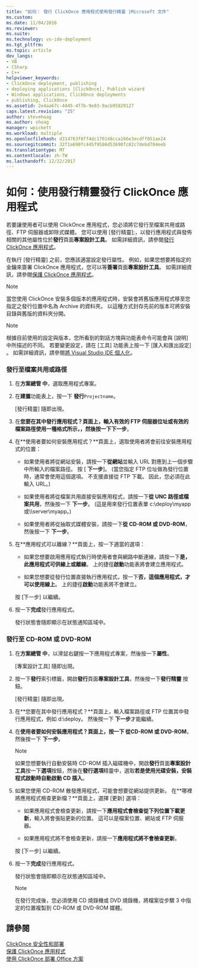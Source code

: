 ```yaml
---
title: "如何： 發行 ClickOnce 應用程式使用發行精靈 |Microsoft 文件"
ms.custom: 
ms.date: 11/04/2016
ms.reviewer: 
ms.suite: 
ms.technology: vs-ide-deployment
ms.tgt_pltfrm: 
ms.topic: article
dev_langs:
- VB
- CSharp
- C++
helpviewer_keywords:
- ClickOnce deployment, publishing
- deploying applications [ClickOnce], Publish wizard
- Windows applications, ClickOnce deployments
- publishing, ClickOnce
ms.assetid: 2e4aa67c-4445-4f7b-9e03-9acb95829127
caps.latest.revision: "25"
author: stevehoag
ms.author: shoag
manager: wpickett
ms.workload: multiple
ms.openlocfilehash: d314763f8ff4dc170148cca166e3ecdff051ae24
ms.sourcegitcommit: 32f1a690fc445f9586d53698fc82c7debd784eeb
ms.translationtype: MT
ms.contentlocale: zh-TW
ms.lasthandoff: 12/22/2017
---
```

# <a name="how-to-publish-a-clickonce-application-using-the-publish-wizard"></a>如何：使用發行精靈發行 ClickOnce 應用程式
若要讓使用者可以使用 ClickOnce 應用程式，您必須將它發行至檔案共用或路徑、FTP 伺服器或卸除式媒體。 您可以使用 [發行精靈];，以發行應用程式與發佈相關的其他屬性位於**發行**頁面**專案設計工具**。 如需詳細資訊，請參閱[發行 ClickOnce 應用程式](../deployment/publishing-clickonce-applications.md)。  
  
 在執行 [發行精靈] 之前，您應該適當設定發行屬性。 例如，如果您想要將指定的金鑰來簽署 ClickOnce 應用程式，您可以等**簽署**頁面**專案設計工具**。 如需詳細資訊，請參閱[保護 ClickOnce 應用程式](../deployment/securing-clickonce-applications.md)。  
  
> [!NOTE]
>  當您使用 ClickOnce 安裝多個版本的應用程式時，安裝會將舊版應用程式移至您指定之發行位置中名為 Archive 的資料夾。 以這種方式封存先前的版本可將安裝目錄與舊版的資料夾分開。  
  
> [!NOTE]
>  根據目前使用的設定與版本，您所看到的對話方塊與功能表命令可能會與 [說明] 中所描述的不同。 若要變更設定，請在 [工具]  功能表上按一下 [匯入和匯出設定]  。 如需詳細資訊，請參閱[將 Visual Studio IDE 個人化](../ide/personalizing-the-visual-studio-ide.md)。  
  
### <a name="to-publish-to-a-file-share-or-path"></a>發行至檔案共用或路徑  
  
1.  在**方案總管 中**，選取應用程式專案。  
  
2.  在**建置**功能表上，按一下 **發行**`Projectname`。  
  
     [發行精靈] 隨即出現。  
  
3.  在**您要在其中發行應用程式？**頁面上，輸入有效的 FTP 伺服器位址或有效的檔案路徑使用一種格式所示，，然後按一下**下一步**。  
  
4.  在**使用者要如何安裝應用程式？**頁面上，選取使用者將會前往安裝應用程式的位置：  
  
    -   如果使用者將從網站安裝，請按一下**從網站**並輸入 URL 對應到上一個步驟中所輸入的檔案路徑。 按 [ **下一步**]。 (當您指定 FTP 位址做為發行位置時，通常會使用這個選項。 不支援直接從 FTP 下載。 因此，您必須在此輸入 URL。)  
  
    -   如果使用者將從檔案共用直接安裝應用程式，請按一下**從 UNC 路徑或檔案共用**，然後按一下 **下一步**。 (這是用來發行位置表單 c:\deploy\myapp 或\\\server\myapp。)  
  
    -   如果使用者將從抽取式媒體安裝，請按一下**從 CD-ROM 或 DVD-ROM**，然後按一下 **下一步**。  
  
5.  在**應用程式可以離線？**頁面上，按一下適當的選項：  
  
    -   如果您想要啟用應用程式執行時使用者會與網路中斷連線，請按一下**是，此應用程式可供線上或離線**。 上的捷徑**啟動**功能表將會建立應用程式。  
  
    -   如果您想要從發行位置直接執行應用程式，按一下**否，這個應用程式，才可以使用線上**。 上的捷徑**啟動**功能表將不會建立。  
  
     按 [下一步]  以繼續。  
  
6.  按一下**完成**發行應用程式。  
  
     發行狀態會隨即顯示在狀態通知區域中。  
  
### <a name="to-publish-to-a-cd-rom-or-dvd-rom"></a>發行至 CD-ROM 或 DVD-ROM  
  
1.  在**方案總管 中**，以滑鼠右鍵按一下應用程式專案，然後按一下**屬性**。  
  
     [專案設計工具] 隨即出現。  
  
2.  按一下**發行**索引標籤，開啟**發行**頁面**專案設計工具**，然後按一下**發行精靈** 按鈕。  
  
     [發行精靈] 隨即出現。  
  
3.  在**您要在其中發行應用程式？**頁面上，輸入檔案路徑或 FTP 位置其中發行應用程式，例如 d:\deploy。 然後按一下 **下一步**才能繼續。  
  
4.  在**使用者要如何安裝應用程式？**頁面上，按一下 從**CD-ROM 或 DVD-ROM**，然後按一下 **下一步**。  
  
    > [!NOTE]
    >  如果您想要執行自動安裝時 CD-ROM 插入磁碟機中，開啟**發行**頁面**專案設計工具**按一下**選項**按鈕，然後在**發行選項**精靈中，選取**若是使用光碟安裝，安裝程式啟動時自動啟動 CD 插入**。  
  
5.  如果您使用 CD-ROM 散發應用程式，可能會想要從網站提供更新。 在**哪裡將應用程式檢查更新檔？**頁面上，選擇 [更新] 選項：  
  
    -   如果應用程式會檢查更新，請按一下**應用程式會檢查從下列位置下載更新**，輸入將會張貼更新的位置。 這可以是檔案位置、網站或 FTP 伺服器。  
  
    -   如果應用程式將不會檢查更新，請按一下**應用程式將不會檢查更新**。  
  
     按 [下一步]  以繼續。  
  
6.  按一下**完成**發行應用程式。  
  
     發行狀態會隨即顯示在狀態通知區域中。  
  
    > [!NOTE]
    >  在發行完成後，您必須使用 CD 燒錄機或 DVD 燒錄機，將檔案從步驟 3 中指定的位置複製到 CD-ROM 或 DVD-ROM 媒體。  
  
## <a name="see-also"></a>請參閱  
 [ClickOnce 安全性和部署](../deployment/clickonce-security-and-deployment.md)   
 [保護 ClickOnce 應用程式](../deployment/securing-clickonce-applications.md)   
 [使用 ClickOnce 部署 Office 方案](/office-dev/office-dev/deploying-an-office-solution-by-using-clickonce)